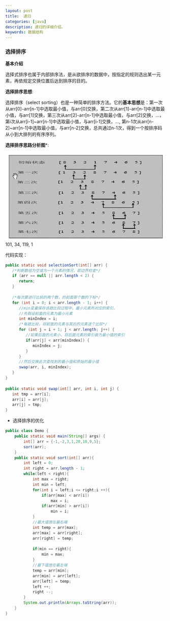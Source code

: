 ```yaml
---
layout: post
title:  递归
categories: [java]
description: 递归的详细介绍。
keywords: 数据结构
---
```


### 选择排序

**基本介绍** 

选择式排序也属于内部排序法，是从欲排序的数据中，按指定的规则选出某一元素，再依规定交换位置后达到排序的目的。

**选择排序思想**: 

选择排序（select sorting）也是一种简单的排序方法。它的**基本思想**是：第一次从arr[0]`~`arr[n-1]中选取最小值，与arr[0]交换，第二次从arr[1]`~`arr[n-1]中选取最小值，与arr[1]交换，第三次从arr[2]`~`arr[n-1]中选取最小值，与arr[2]交换，…，第i次从arr[i-1]~arr[n-1]中选取最小值，与arr[i-1]交换，…, 第n-1次从arr[n-2]~arr[n-1]中选取最小值，与arr[n-2]交换，总共通过n-1次，得到一个按排序码从小到大排列的有序序列。

**选择排序思路分析图***: 

![](https://raw.githubusercontent.com/PigPigLetsGo/imeages/master/202309161901514.png)
101, 34, 119, 1

代码实现：

```java
public static void selectionSort(int[] arr) {
   /*判断数组为空或为一个元素的情况，即边界检查*/
   if (arr == null || arr.length < 2) {
      return;
   }

   /*每次要进行比较的两个数，的前面那个数的下标*/
   for (int i = 0; i < arr.length - 1; i++) { 
      //min变量保存该趟比较过程中，最小元素所对应的索引，
      //先假设前面的元素为最小元素
      int minIndex = i;
      /*每趟比较，将前面的元素与其后的元素逐个比较*/
      for (int j = i + 1; j < arr.length; j++) {
         //如果后面的元素小，将后面元素的索引极为最小值的索引
         if(arr[j] < arr[minIndex]) {
            minIndex = j;
         }
      }
      //然后交换此次查找到的最小值和原始的最小值
      swap(arr, i, minIndex);
   }
}

public static void swap(int[] arr, int i, int j) {
   int tmp = arr[i];
   arr[i] = arr[j];
   arr[j] = tmp;
}
```

-  选择排序的优化

```java
public class Demo {
    public static void main(String[] args) {
        int[] arr = {-1,-2,3,1,20,10,9,5};
        sort(arr);
    }
    public static void sort(int[] arr){
        int left = 0;
        int right = arr.length - 1;
        while(left < right){
            int max = right;
            int min = left;
            for(int i = left;i <= right;i ++){
                if(arr[max] < arr[i])
                    max = i;
                if(arr[min] > arr[i])
                    min = i;
            }
            //最大值放在最右端
            int temp = arr[max];
            arr[max] = arr[right];
            arr[right] = temp;

            if(min == right){
                min = max;
            }
            //最下值放在最左端
            temp = arr[min];
            arr[min] = arr[left];
            arr[left] = temp;
            left ++;
            right --;
        }
        System.out.println(Arrays.toString(arr));
    }
}
```